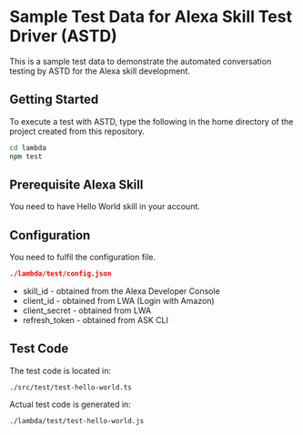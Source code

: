 # Sample Test Data for Alexa Skill Test Driver (ASTD)
This is a sample test data to demonstrate the automated conversation testing
by ASTD for the Alexa skill development.

## Getting Started
To execute a test with ASTD, type the following in the home directory of the project
created from this repository.
```bash
cd lambda
npm test
```

## Prerequisite Alexa Skill
You need to have Hello World skill in your account.

## Configuration
You need to fulfil the configuration file.

```json
./lambda/test/config.json
```

* skill_id - obtained from the Alexa Developer Console
* client_id - obtained from LWA (Login with Amazon)
* client_secret - obtained from LWA
* refresh_token - obtained from ASK CLI 

## Test Code
The test code is located in:

```
./src/test/test-hello-world.ts
```

Actual test code is generated in:

```
./lambda/test/test-hello-world.js
```
